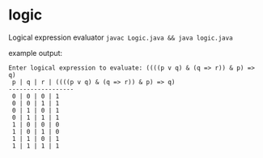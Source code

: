 # logic
Logical expression evaluator
`javac Logic.java && java logic.java`

example output:
```
Enter logical expression to evaluate: ((((p v q) & (q => r)) & p) => q)
 p | q | r | ((((p v q) & (q => r)) & p) => q)
------------------
 0 | 0 | 0 | 1
 0 | 0 | 1 | 1
 0 | 1 | 0 | 1
 0 | 1 | 1 | 1
 1 | 0 | 0 | 0
 1 | 0 | 1 | 0
 1 | 1 | 0 | 1
 1 | 1 | 1 | 1
```
